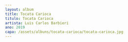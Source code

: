 ```yaml
---
layout: album
title: Tocata Carioca
titulo: Tocata Carioca
artista: Luis Carlos Barbieri
ano: 2019
capa: /assets/albuns/tocata-carioca/tocata-carioca.jpg
---
```

